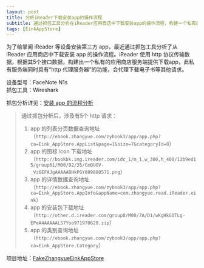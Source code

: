 ```yaml
---
layout: post
title: 分析iReader下载安装app的操作流程
subtitle: 通过抓包工具分析在iReader应用商店中下载安装app的操作流程，构建一个私有的应用商店服务端来安装第三方app。
tags: [EinkAppStore]
---
```


为了给掌阅 iReader 等设备安装第三方 app，最近通过抓包工具分析了从 iReader 应用商店中下载安装 app 的操作流程。iReader 使用 http 协议传输数据，根据其5个接口数据，构建出一个私有的应用商店服务端提供下载app，此私有服务端同时具有“http 代理服务器”的功能，会代理下载电子书等其他请求。  

设备型号：FaceNote N1s  
抓包工具：Wireshark  

抓包分析详见：[安装 app 的流程分析](https://github.com/summer502/FakeZhangyueEinkAppStore/blob/main/docs/%E5%AE%89%E8%A3%85app%E7%9A%84%E6%B5%81%E7%A8%8B%E5%88%86%E6%9E%90.md)     

> 通过抓包分析后，涉及有5个 http 请求：
> 1. app 的列表分页数据查询地址（`http://ebook.zhangyue.com/zybook3/app/app.php?ca=Eink_AppStore.AppList&page=1&size=7&categoryId=0`）
> 2. app 的图标 icon 下载地址（`http://bookbk.img.ireader.com/idc_1/m_1,w_300,h_400/13b9ed15/group61/M00/92/35/CmQUOV-_Vz6EFAJgAAAAABHkPGY809880571.png`）
> 3. app 的详情数据查询地址（`http://ebook.zhangyue.com/zybook3/app/app.php?ca=Eink_AppStore.AppInfo&appName=com.zhangyue.read.iReader.eink`）
> 4. app 的安装包下载地址（`http://other.d.ireader.com/group8/M00/7A/D1/wKgHkGOTLg-EPeA4AAAAALS7Yoo971970628.zip`）
> 5. app 的类别查询地址（`http://ebook.zhangyue.com/zybook3/app/app.php?ca=Eink_AppStore.Category`）

项目地址：[FakeZhangyueEinkAppStore](https://github.com/summer502/FakeZhangyueEinkAppStore)  

